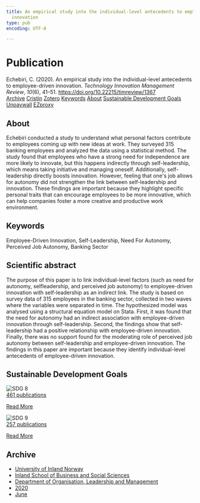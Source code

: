 ```yaml
---
title: An empirical study into the individual-level antecedents to employee-driven
  innovation
type: pub
encoding: UTF-8

---
```

<h1>Publication</h1>
<article id="csl-bib-container-LT2NS69P" class="csl-bib-container">
  <div class="csl-bib-body"> <div class="csl-entry">Echebiri, C. (2020). An empirical study into the individual-level antecedents to employee-driven innovation. <i>Technology Innovation Management Review</i>, <i>10</i>(6), 41–51. <a href="https://doi.org/10.22215/timreview/1367">https://doi.org/10.22215/timreview/1367</a></div> </div>
  <div class="csl-bib-buttons">
    <a href="#taxonomy-article-LT2NS69P" alt="archive" class="csl-bib-button">Archive</a>
    <a href="https://app.cristin.no/results/show.jsf?id=1817383" alt="Cristin" class="csl-bib-button">Cristin</a>
    <a href="http://zotero.org/groups/5881554/items/LT2NS69P" alt="Zotero" class="csl-bib-button">Zotero</a>
    <a href="#keywords-article-LT2NS69P" alt="keywords" class="csl-bib-button">Keywords</a>
    <a href="#about-article-LT2NS69P" alt="about_pub" class="csl-bib-button">About</a>
    <a href="#sdg-article-LT2NS69P" alt="sdg" class="csl-bib-button">Sustainable Development Goals</a>
    <a href="https://timreview.ca/sites/default/files/article_PDF/TIMReview_2020_June%20-%204.pdf" alt="Unpaywall" class="csl-bib-button">Unpaywall</a>
    <a href="https://timreview.ca/sites/default/files/article_PDF/TIMReview_2020_June%20-%204.pdf" alt="EZproxy" class="csl-bib-button">EZproxy</a>
  </div>
  <div id="csl-bib-meta-container-LT2NS69P"></div>
</article>
<div id="csl-bib-meta-LT2NS69P" class="csl-bib-meta">
  <article id="about-article-LT2NS69P" class="about_pub-article">
    <h1>About</h1>
    Echebiri conducted a study to understand what personal factors contribute to employees coming up with new ideas at work. They surveyed 315 banking employees and analyzed the data using a statistical method. The study found that employees who have a strong need for independence are more likely to innovate, but this happens indirectly through self-leadership, which means taking initiative and managing oneself. Additionally, self-leadership directly boosts innovation. However, feeling that one's job allows for autonomy did not strengthen the link between self-leadership and innovation. These findings are important because they highlight specific personal traits that can encourage employees to be more innovative, which can help companies foster a more creative and productive work environment.
  </article>
  <article id="keywords-article-LT2NS69P" class="keywords-article">
    <h1>Keywords</h1>
    Employee-Driven Innovation, Self-Leadership, Need For Autonomy, Perceived Job Autonomy, Banking Sector
  </article>
  <article id="abstract-article-LT2NS69P" class="abstract-article">
    <h1>Scientific abstract</h1>
    The purpose of this paper is to link individual-level factors (such as need for autonomy, selfleadership, and perceived job autonomy) to employee-driven innovation with self-leadership as an indirect link. The study is based on survey data of 315 employees in the banking sector, collected in two waves where the variables were separated in time. The hypothesized model was analysed using a structural equation model on Stata. First, it was found that the need for autonomy had an indirect association with employee-driven innovation through self-leadership. Second, the findings show that self-leadership had a positive relationship with employee-driven innovation. Finally, there was no support found for the moderating role of perceived job autonomy between self-leadership and employee-driven innovation. The findings in this paper are important because they identify individual-level antecedents of employee-driven innovation.
  </article>
  <article id="sdg-article-LT2NS69P" class="sdg-article">
    <h1>Sustainable Development Goals</h1>
    <div class="sdg-container"><div id="sdg8" class="sdg">
        <img src="{{< params subfolder >}}images/sdg/sdg08_en.png" class="image" alt="SDG 8">
        <div class="sdg-overlay">
          <a href="/en/archive/?key=?sdg=8#archive" class="sdg-publication-count"><span>461</span> publications</a>
          <p><a href="https://sdgs.un.org/goals/goal8" class="sdg-read-more">Read More</a></p>
        </div>
      </div> <div id="sdg9" class="sdg">
        <img src="{{< params subfolder >}}images/sdg/sdg09_en.png" class="image" alt="SDG 9">
        <div class="sdg-overlay">
          <a href="/en/archive/?key=?sdg=9#archive" class="sdg-publication-count"><span>257</span> publications</a>
          <p><a href="https://sdgs.un.org/goals/goal9" class="sdg-read-more">Read More</a></p>
        </div>
      </div></div>
  </article>
  <article id="taxonomy-article-LT2NS69P" class="taxonomy-article">
    <h1>Archive</h1>
    <ul>
      <li>
        <a href="/en/archive/?key=3DCRN523">University of Inland Norway</a>
      </li>
      <li>
        <a href="/en/archive/?key=DU8Q9LN9">Inland School of Business and Social Sciences</a>
      </li>
      <li>
        <a href="/en/archive/?key=4LUWR3ZM">Department of Organisation, Leadership and Management</a>
      </li>
      <li>
        <a href="/en/archive/?key=L4LD5JU9">2020</a>
      </li>
      <li>
        <a href="/en/archive/?key=GZCHPG43">June</a>
      </li>
    </ul>
  </article>
</div>

